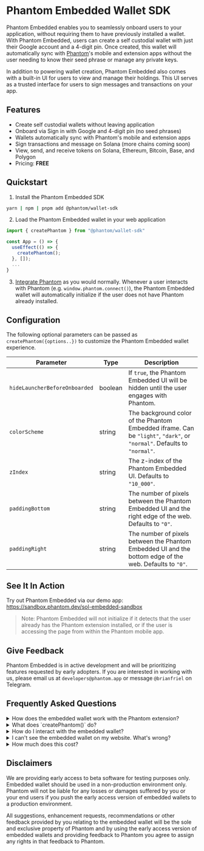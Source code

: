 # Phantom Embedded Wallet SDK

Phantom Embedded enables you to seamlessly onboard users to your application, without requiring them to have previously installed a wallet. With Phantom Embedded, users can create a self custodial wallet with just their Google account and a 4-digit pin. Once created, this wallet will automatically sync with [Phantom](https://phantom.app)'s mobile and extension apps without the user needing to know their seed phrase or manage any private keys.

In addition to powering wallet creation, Phantom Embedded also comes with a built-in UI for users to view and manage their holdings. This UI serves as a trusted interface for users to sign messages and transactions on your app.

## Features

- Create self custodial wallets without leaving application
- Onboard via Sign in with Google and 4-digit pin (no seed phrases)
- Wallets automatically sync with Phantom's mobile and extension apps
- Sign transactions and message on Solana (more chains coming soon)
- View, send, and receive tokens on Solana, Ethereum, Bitcoin, Base, and Polygon
- Pricing: **FREE**

## Quickstart

1. Install the Phantom Embedded SDK

```bash
yarn | npm | pnpm add @phantom/wallet-sdk
```

2. Load the Phantom Embedded wallet in your web application

```jsx
import { createPhantom } from "@phantom/wallet-sdk"

const App = () => {
  useEffect(() => {
    createPhantom();
  }, []);
  ...
}
```

3. [Integrate Phantom](https://docs.phantom.app/solana/integrating-phantom) as you would normally. Whenever a user interacts with Phantom (e.g. `window.phantom.connect()`), the Phantom Embedded wallet will automatically initialize if the user does not have Phantom already installed.

## Configuration

The following optional parameters can be passed as `createPhantom({options..})` to customize the Phantom Embedded wallet experience.

| Parameter                     | Type    | Description                                                                                                             |
| ----------------------------- | ------- | ----------------------------------------------------------------------------------------------------------------------- |
| `hideLauncherBeforeOnboarded` | boolean | If `true`, the Phantom Embedded UI will be hidden until the user engages with Phantom.                                  |
| `colorScheme`                 | string  | The background color of the Phantom Embedded iframe. Can be `"light"`, `"dark"`, or `"normal"`. Defaults to `"normal"`. |
| `zIndex`                      | string  | The z-index of the Phantom Embedded UI. Defaults to `"10_000"`.                                                         |
| `paddingBottom`               | string  | The number of pixels between the Phantom Embedded UI and the right edge of the web. Defaults to `"0"`.     |
| `paddingRight`                | string  | The number of pixels between the Phantom Embedded UI and the bottom edge of the web. Defaults to `"0"`.    |

## See It In Action

Try out Phantom Embedded via our demo app: https://sandbox.phantom.dev/sol-embedded-sandbox

> Note: Phantom Embedded will not initialize if it detects that the user already has the Phantom extension installed, or if the user is accessing the page from within the Phantom mobile app.

## Give Feedback

Phantom Embedded is in active development and will be prioritizing features requested by early adopters. If you are interested in working with us, please email us at `developers@phantom.app` or message `@brianfriel` on Telegram.

## Frequently Asked Questions

<details>
  <summary>How does the embedded wallet work with the Phantom extension?</summary>

    If the Phantom extension is detected, we will not inject the embedded wallet. Phantom users can continue using their extension like normal.

</details>
<details>
  <summary>What does `createPhantom()` do?</summary>

    The Phantom embedded wallet lives inside an iframe. The `createPhantom` function loads and attaches the iframe to your website.

</details>
<details>
  <summary>How do I interact with the embedded wallet?</summary>

    Once `createPhantom` has been called, `window.phantom.solana` and a compliant wallet-standard provider will also be available in the global scope of your website. This means that most of your existing code for interacting with Solana wallets should work out of the box.

    Once a user has onboarded to the embedded wallet, they should be able to click your “connect wallet” button, which gives your website access to their Solana address. After that, signing messages and transactions should just work as normal.

</details>
<details>
  <summary>I can't see the embedded wallet on my website. What's wrong?</summary>

    The most common cause is that you are using a browser with the Phantom extension installed. If the Phantom extension is detected, we will not inject the embedded wallet.

    You can temporarily disable the Phantom extension by going to `chrome://extensions` and toggling Phantom off.

</details>
<details>
  <summary>How much does this cost?</summary>

    It's free!

</details>

## Disclaimers

We are providing early access to beta software for testing purposes only. Embedded wallet should be used in a non-production environment only. Phantom will not be liable for any losses or damages suffered by you or your end users if you push the early access version of embedded wallets to a production environment.

All suggestions, enhancement requests, recommendations or other feedback provided by you relating to the embedded wallet will be the sole and exclusive property of Phantom and by using the early access version of embedded wallets and providing feedback to Phantom you agree to assign any rights in that feedback to Phantom.
